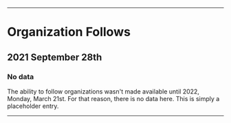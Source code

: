 
***

# Organization Follows

## 2021 September 28th

### No data

The ability to follow organizations wasn't made available until 2022, Monday, March 21st. For that reason, there is no data here. This is simply a placeholder entry.

***
